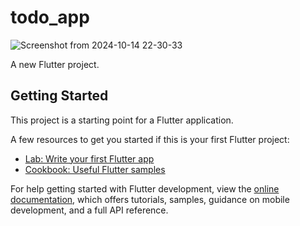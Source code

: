 # todo_app

![Screenshot from 2024-10-14 22-30-33](https://github.com/user-attachments/assets/b984919f-daa9-4a84-b572-82cd9c1e4081)


A new Flutter project.

## Getting Started

This project is a starting point for a Flutter application.

A few resources to get you started if this is your first Flutter project:

- [Lab: Write your first Flutter app](https://docs.flutter.dev/get-started/codelab)
- [Cookbook: Useful Flutter samples](https://docs.flutter.dev/cookbook)

For help getting started with Flutter development, view the
[online documentation](https://docs.flutter.dev/), which offers tutorials,
samples, guidance on mobile development, and a full API reference.
